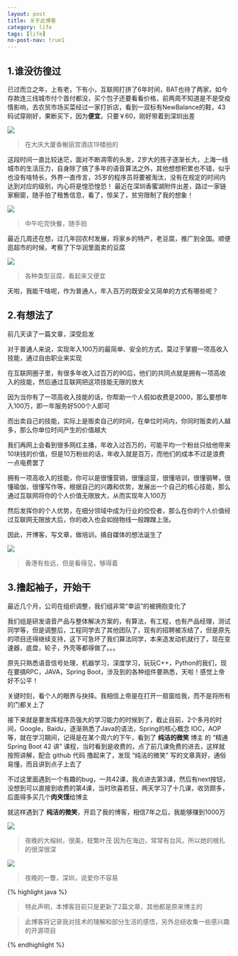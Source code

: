 ```yaml
---
layout: post
title: 关于此博客
category: life
tags: [life]
no-post-nav: true1
---
```


## 1.谁没彷徨过

已过而立之年，上有老，下有小，互联网打拼了6年时间，BAT也待了两家，如今存款连三线城市付个首付都没，买个包子还要看看价格，前两周不知道是不是受疫情影响，去农贸市场买菜经过一家打折店，看到一双标有NewBalance的鞋，43码试穿刚好，果断买下，因为**便宜**，只要￥60，刚好带着到深圳出差

![](./assets/images/2020/life/newbalance01.JPG)
>在大庆大厦香榭丽宫酒店19楼拍的

这段时间一直比较迷茫，面对不断凋零的头发，2岁大的孩子逐渐长大，上海一线城市的生活压力，自身除了搞了多年的语音算法之外，其他想想积累也不错，似乎也没有啥特长，外界一直传言，35岁的程序员将要被淘汰，没有在规定的时间内达到对应的级别，内心将是惶恐惶恐！
最近在深圳香蜜湖附件出差，路过一家链家橱窗，随手拍了租售信息，看了，惊呆了，贫穷限制了我的想象！

![](./assets/images/2020/life/shenzhen02.JPG)
>中午吃完快餐，随手拍

最近几周还在想，过几年回农村发展，将家乡的特产，老豆腐，推广到全国。顺便逛超市的时候，考察了下华润里面卖的豆腐

![](./assets/images/2020/life/doufu01.JPG)
>各种类型豆腐，看起来又便宜

天啦，我能干啥呢，作为普通人，年入百万的既安全又简单的方式有哪些呢？

## 2.有想法了

前几天读了一篇文章，深受启发

对于普通人来说，实现年入100万的最简单、安全的方式，莫过于掌握一项高收入技能，通过自由职业来实现

在互联网圈子里，有很多年收入过百万的90后，他们的共同点就是拥有一项高收入的技能，然后通过互联网把这项技能无限的放大

因为当你有了一项高收入技能的话，你帮助一个人假如收费是2000，那么要想年入100万，即一年服务好500个人即可

而出卖自己的技能，实际上是贩卖自己的时间，在单位时间内，你同时贩卖的人越多，那么你单位时间产生的价值越大

我们再网上会看到很多网红主播，年收入过百万的，可能平均一个粉丝只给他带来10块钱的价值，但是10万粉丝的话，年收入就是百万，而他们的成本不过是浪费一点电费罢了

拥有一项高收入的技能，你可以是很懂营销，很懂运营，很懂培训，很懂钢琴，很懂瑜伽，很懂写作等，根据自己的兴趣和优势，发展出一个自己的核心技能，那么通过互联网将你的个人价值无限放大，从而实现年入100万

然后发挥你的个人优势，在细分领域中成为行业的佼佼者，那么在你的个人价值经过互联网无限放大后，你的收入也会如抛物线一般蹭蹭上涨。

因此，开博客，写文章，做培训，搞自媒体的想法诞生了

![](./assets/images/2020/life/xiangxieligong01.JPG)
>香港有些远，但是看得见，够得着

## 3.撸起袖子，开始干

最近几个月，公司在组织调整，我们组非常“幸运”的被拥抱变化了

我们组是研发语音产品与整体解决方案的，有算法，有工程，也有产品经理，测试同学等，但是调整后，工程同学去了其他团队了，现有的招聘被冻结了，但是原先的项目还得继续支持，这下可急坏了我们算法同学，本来造发动机就行了，现在变速器，底盘，轮子，外壳等都得做了。。。

原先只熟悉语音信号处理，机器学习，深度学习，玩玩C++，Python的我们，现在要搞RPC，JAVA，Spring  Boot，涉及到的各种组件要熟悉，天啦！感觉上帝好不公平！

关键时刻，看个人的眼界与抉择。我相信上帝是在打开一扇窗给我，而不是将所有的门都关上了

接下来就是要发挥程序员强大的学习能力的时候到了，截止目前，2个多月的时间，Google，Baidu，逐渐熟悉了Java的语法，Spring的核心概念 IOC，AOP等，就在学习期间，记得是在某个周六的下午，看到了 **纯洁的微笑** 博主 的 “精通 Spring Boot 42 讲” 课程，当时看到是收费的，点了前几课免费的进去，这样就按照讲解，配合 github 代码 撸起来了，发现 “纯洁的微笑” 写的文章真好，通俗易懂，而且讲到点子上去了

不过这里面遇到一个有趣的bug，一共42课，我点进去第3课，然后有next按钮，没想到可以直接到收费的第4课，当时欣喜若狂，两天学习了十几课，收货颇多，后面得多买几个**肉夹馍**给博主

就这样遇到了 **纯洁的微笑**，开启了我的博客，相信7年之后，我能够赚到1000万

![](./assets/images/2020/life/rongshu01.JPG)
>夜晚的大榕树，很美，枝繁叶茂
>因为在海边，常常有台风，所以她的根扎的很深很深

![](./assets/images/2020/life/shenzhen01.JPG)
>夜晚的一瞥，深圳，说爱你不容易

{% highlight java %}

> 特此声明，本博客目前只是更新了2篇文章，其他都是原来博主的

> 此博客将记录我对技术的理解和部分生活的感悟，另外总结收集一些感兴趣的开源项目

{% endhighlight %}